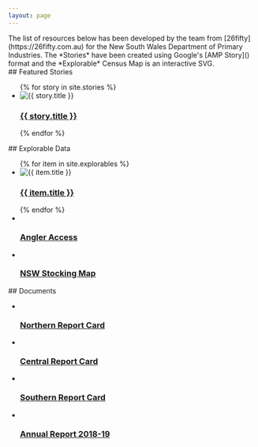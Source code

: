 ```yaml
---
layout: page
---
```

<section class="cards" markdown="1">
  The list of resources below has been developed by the team from [26fifty](https://26fifty.com.au) for the New South Wales Department of Primary Industries. The *Stories* have been created using Google's [AMP Story]() format and the *Explorable* Census Map is an interactive SVG.   
</section>

<section class="cards" markdown="1">
## Featured Stories

<ul >
{% for story in site.stories %}
  <li class="card">
    <div class="img">
      <img src="{{ story.slug | relative }}/poster-portrait.jpg" alt="{{ story.title }}">
    </div>
    <div class="text">
        <h3><a href="{{ site.baseurl }}{{ story.url }}">{{ story.title }}</a></h3>
    </div>
  </li>
  {% endfor %}
</ul>
</section>

<section  class="cards" markdown="1">
## Explorable Data
<ul class="x2">
  {% for item in site.explorables %}
  <li class="card">
    <div class="img">
      <img src="{{ site.baseurl }}/assets/fisheries/regions-poster-square.jpg" alt="{{ item.title }}">
    </div>
    <div class="text">
        <h3><a href="{{ site.baseurl }}{{ item.url }}">{{ item.title }}</a></h3>
    </div>
  </li>
  {% endfor %}

  <li class="card">
    <div class="img">
      <img src="{{ site.baseurl }}/assets/fisheries/angler-poster-square.jpg" alt="">
    </div>
    <div class="text">
        <h3><a href="https://www.angleraccessdev.dpi.nsw.gov.au/">Angler Access</a></h3>
    </div>
  </li>


  <li class="card">
    <div class="img">
      <img src="{{ site.baseurl }}/assets/fisheries/stocking-poster-square.jpg" alt="">
    </div>
    <div class="text">
        <h3><a href="https://www.dpi.nsw.gov.au/fishing/recreational/resources/stocking">NSW Stocking Map</a></h3>
    </div>
  </li>
</ul>

<!-- <iframe src="monitoring-overview/index.html" style="min-height:600px;min-width:48%;"></iframe>
<iframe src="report-cards/index.html" style="min-height:600px;min-width:48%;"></iframe> -->
</section>


<section  class="cards" markdown="1">
## Documents

<ul>
  <li class="card">
    <div class="img">
      <img src="{{ site.baseurl }}/assets/fisheries/northern.png" alt="">
    </div>
    <div class="text">
        <h3><a href="{{ site.baseurl }}/assets/docs/Report-Cards-2018-19-Northern.pdf">Northern Report Card</a></h3>
    </div>
  </li>
  <li class="card">
    <div class="img">
      <img src="{{ site.baseurl }}/assets/fisheries/central.png" alt="">
    </div>
    <div class="text">
        <h3><a href="{{ site.baseurl }}/assets/docs/Report-Cards-2018-19-Central.pdf">Central Report Card</a></h3>
    </div>
  </li>
  <li class="card">
    <div class="img">
      <img src="{{ site.baseurl }}/assets/fisheries/southern.png" alt="">
    </div>
    <div class="text">
        <h3><a href="{ site.baseurl }}/assets/docs/Report-Cards-2018-19-Southern.pdf">Southern Report Card</a></h3>
    </div>
  </li>
  <li class="card">
    <div class="img">
      <img src="{{ site.baseurl }}/assets/fisheries/report-cover.jpg" alt="">
    </div>
    <div class="text">
        <h3><a href="{{ site.baseurl }}/assets/docs/Annual-Report-Card-Document.pdf">Annual Report 2018-19</a></h3>
    </div>
  </li>

</ul>

<!--
Filter stories by topic:
<div class="fish-group">
<button>Trout</button><button>Murray Cod</button><button>Golden Perch</button><button>Australian Bass</button>
</div>

<div class="region-group">
<button>North</button><button>Central</button><button>South</button>
</div>
-->
</section>
